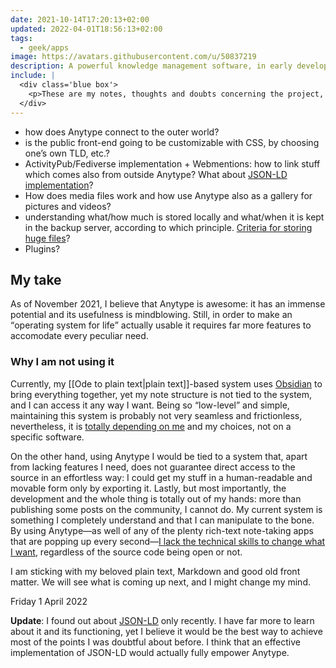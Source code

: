 ```yaml
---
date: 2021-10-14T17:20:13+02:00
updated: 2022-04-01T18:56:13+02:00
tags:
  - geek/apps
image: https://avatars.githubusercontent.com/u/50837219
description: A powerful knowledge management software, in early development
include: |
  <div class='blue box'>
    <p>These are my notes, thoughts and doubts concerning the project, yet I have many more which I already <a href='https://community.anytype.io/u/tommi/activity' title='My “Activity” page on Anytype Community'>posted on Anytype community</a>. I formulated most of them during the Alpha Testers onboarding call in October 2021, but I almost never updated them since I am not using Anytype on a daily basis</p>
  </div>
---
```

- how does Anytype connect to the outer world?
- is the public front-end going to be customizable with CSS, by choosing one’s own TLD, etc.?
- ActivityPub/Fediverse implementation + Webmentions: how to link stuff which comes also from outside Anytype? What about <u>JSON-LD implementation</u>?
- How does media files work and how use Anytype also as a gallery for pictures and videos?
- understanding what/how much is stored locally and what/when it is kept in the backup server, according to which principle. [Criteria for storing huge files](https://community.anytype.io/t/allow-user-to-initiate-full-sync-and-sync-for-a-perticular-object/2572)?
- Plugins?

## My take

As of <time datetime='2021-11-01'>November 2021</time>, I believe that Anytype is awesome: it has an immense potential and its usefulness is mindblowing. Still, in order to make an <q>operating system for life</q> actually usable it requires far more features to accomodate every peculiar need.

### Why I am not using it

Currently, my [[Ode to plain text|plain text]]-based system uses [Obsidian](https://obsidian.md 'Obsidian official website') to bring everything together, yet my note structure is not tied to the system, and I can access it any way I want. Being so “low-level” and simple, maintaining this system is probably not very seamless and frictionless, nevertheless, it is <u>totally depending on me</u> and my choices, not on a specific software.

On the other hand, using Anytype I would be tied to a system that, apart from lacking features I need, does not guarantee direct access to the source in an effortless way: I could get my stuff in a human-readable and movable form only by exporting it. Lastly, but most importantly, the development and the whole thing is totally out of my hands: more than publishing some posts on the community, I cannot do. My current system is something I completely understand and that I can manipulate to the bone. By using Anytype—as well of any of the plenty rich-text note-taking apps that are popping up every second—<u>I lack the technical skills to change what I want</u>, regardless of the source code being open or not.

I am sticking with my beloved plain text, Markdown and good old front matter. We will see what is coming up next, and I might change my mind.

<p class='date'><time datetime='2022-04-01T18:34:20+02:00'>Friday 1 April 2022</time></p>

**Update**: I found out about [JSON-LD](https://json-ld.org 'JSON-LD') only recently. I have far more to learn about it and its functioning, yet I believe it would be the best way to achieve most of the points I was doubtful about before. I think that an effective implementation of JSON-LD would actually fully empower Anytype.

